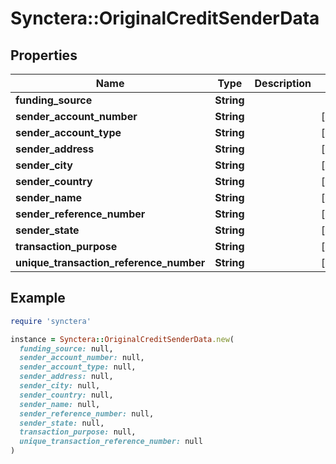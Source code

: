 # Synctera::OriginalCreditSenderData

## Properties

| Name | Type | Description | Notes |
| ---- | ---- | ----------- | ----- |
| **funding_source** | **String** |  |  |
| **sender_account_number** | **String** |  | [optional] |
| **sender_account_type** | **String** |  | [optional] |
| **sender_address** | **String** |  | [optional] |
| **sender_city** | **String** |  | [optional] |
| **sender_country** | **String** |  | [optional] |
| **sender_name** | **String** |  | [optional] |
| **sender_reference_number** | **String** |  | [optional] |
| **sender_state** | **String** |  | [optional] |
| **transaction_purpose** | **String** |  | [optional] |
| **unique_transaction_reference_number** | **String** |  | [optional] |

## Example

```ruby
require 'synctera'

instance = Synctera::OriginalCreditSenderData.new(
  funding_source: null,
  sender_account_number: null,
  sender_account_type: null,
  sender_address: null,
  sender_city: null,
  sender_country: null,
  sender_name: null,
  sender_reference_number: null,
  sender_state: null,
  transaction_purpose: null,
  unique_transaction_reference_number: null
)
```

